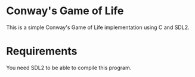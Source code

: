 # Conway's Game of Life
This is a simple Conway's Game of Life implementation using C and SDL2.

# Requirements
You need SDL2 to be able to compile this program.
